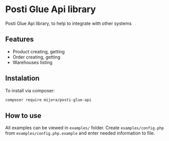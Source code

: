 # Posti Glue Api library

Posti Glue Api library, to help to integrate with other systems 

## Features

- Product creating, getting
- Order creating, getting
- Warehouses listing


## Instalation

To install via composer:

```sh
composer require mijora/posti-glue-api
```

## How to use
All examples can be viewed in `examples/` folder. 
Create `examples/config.php` from `examples/config.php.example` and enter needed information to file.

